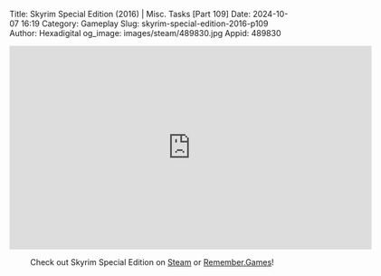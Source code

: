 Title: Skyrim Special Edition (2016) | Misc. Tasks [Part 109]
Date: 2024-10-07 16:19
Category: Gameplay
Slug: skyrim-special-edition-2016-p109
Author: Hexadigital
og_image: images/steam/489830.jpg
Appid: 489830

<center><iframe src="https://www.youtube.com/embed/Vd0TZHFAjko?feature=oembed" allow="accelerometer; autoplay; encrypted-media; gyroscope; picture-in-picture" width="640" height="360" frameborder="0"></iframe>

Check out Skyrim Special Edition on [Steam](https://store.steampowered.com/app/489830/?curator_clanid=34633900) or [Remember.Games](https://remember.games/game/164/the-elder-scrolls-v-skyrim-special-edition/)!</center>